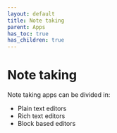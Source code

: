 ```yaml
---
layout: default
title: Note taking
parent: Apps
has_toc: true
has_children: true
---
```


# Note taking

Note taking apps can be divided in:

- Plain text editors
- Rich text editors
- Block based editors